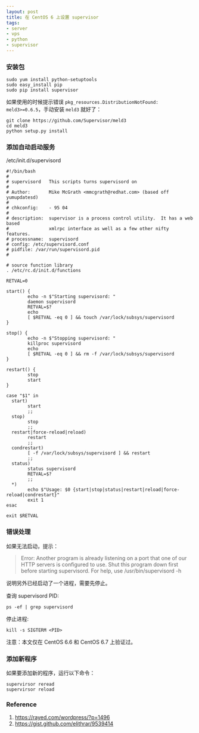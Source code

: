 ```yaml
---
layout: post
title: 在 CentOS 6 上设置 supervisor
tags:
- server
- vps
- python
- supervisor
---
```


### 安装包

    sudo yum install python-setuptools
    sudo easy_install pip
    sudo pip install supervisor

如果使用的时候提示错误 `pkg_resources.DistributionNotFound: meld3>=0.6.5`，手动安装 `meld3` 就好了：

    git clone https://github.com/Supervisor/meld3
    cd meld3
    python setup.py install

### 添加自动启动服务

/etc/init.d/supervisord

    #!/bin/bash
    #
    # supervisord   This scripts turns supervisord on
    #
    # Author:       Mike McGrath <mmcgrath@redhat.com> (based off yumupdatesd)
    #
    # chkconfig:    - 95 04
    #
    # description:  supervisor is a process control utility.  It has a web based
    #               xmlrpc interface as well as a few other nifty features.
    # processname:  supervisord
    # config: /etc/supervisord.conf
    # pidfile: /var/run/supervisord.pid
    #

    # source function library
    . /etc/rc.d/init.d/functions

    RETVAL=0

    start() {
            echo -n $"Starting supervisord: "
            daemon supervisord
            RETVAL=$?
            echo
            [ $RETVAL -eq 0 ] && touch /var/lock/subsys/supervisord
    }

    stop() {
            echo -n $"Stopping supervisord: "
            killproc supervisord
            echo
            [ $RETVAL -eq 0 ] && rm -f /var/lock/subsys/supervisord
    }

    restart() {
            stop
            start
    }

    case "$1" in
      start)
            start
            ;;
      stop)
            stop
            ;;
      restart|force-reload|reload)
            restart
            ;;
      condrestart)
            [ -f /var/lock/subsys/supervisord ] && restart
            ;;
      status)
            status supervisord
            RETVAL=$?
            ;;
      *)
            echo $"Usage: $0 {start|stop|status|restart|reload|force-reload|condrestart}"
            exit 1
    esac

    exit $RETVAL

### 错误处理

如果无法启动，提示：

>Error: Another program is already listening on a port that one of our HTTP servers is configured to use.  Shut this program down first before starting supervisord.
>For help, use /usr/bin/supervisord -h

说明另外已经启动了一个进程，需要先停止。

查询 supervisord PID:

    ps -ef | grep supervisord

停止进程:

    kill -s SIGTERM <PID>

注意：本文仅在 CentOS 6.6 和 CentOS 6.7 上验证过。

### 添加新程序

如果要添加新的程序，运行以下命令：

    supervirsor reread
    supervirsor reload

### Reference

1. <https://rayed.com/wordpress/?p=1496>
2. <https://gist.github.com/elithrar/9539414>
